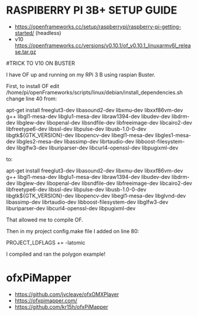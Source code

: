# RASPIBERRY PI 3B+ SETUP GUIDE

- https://openframeworks.cc/setup/raspberrypi/raspberry-pi-getting-started/ (headless)
- v10 https://openframeworks.cc/versions/v0.10.1/of_v0.10.1_linuxarmv6l_release.tar.gz

#TRICK TO V10 ON BUSTER

I have OF up and running on my RPi 3 B using raspian Buster.

First, to install OF edit /home/pi/openFrameworks/scripts/linux/debian/install_dependencies.sh
change line 40 from:

apt-get install freeglut3-dev libasound2-dev libxmu-dev libxxf86vm-dev g++ libgl1-mesa-dev libglu1-mesa-dev libraw1394-dev libudev-dev libdrm-dev libglew-dev libopenal-dev libsndfile-dev libfreeimage-dev libcairo2-dev libfreetype6-dev libssl-dev libpulse-dev libusb-1.0-0-dev libgtk${GTK_VERSION}-dev libopencv-dev libegl1-mesa-dev libgles1-mesa-dev libgles2-mesa-dev libassimp-dev librtaudio-dev libboost-filesystem-dev libglfw3-dev  liburiparser-dev libcurl4-openssl-dev libpugixml-dev

to:

apt-get install freeglut3-dev libasound2-dev libxmu-dev libxxf86vm-dev g++ libgl1-mesa-dev libglu1-mesa-dev libraw1394-dev libudev-dev libdrm-dev libglew-dev libopenal-dev libsndfile-dev libfreeimage-dev libcairo2-dev libfreetype6-dev libssl-dev libpulse-dev libusb-1.0-0-dev libgtk${GTK_VERSION}-dev libopencv-dev libegl1-mesa-dev libglvnd-dev libassimp-dev librtaudio-dev libboost-filesystem-dev libglfw3-dev  liburiparser-dev libcurl4-openssl-dev libpugixml-dev

That allowed me to compile OF.

Then in my project config.make file I added on line 80:

PROJECT_LDFLAGS += -latomic 

I compiled and ran the polygon example!

# ofxPiMapper

- https://github.com/jvcleave/ofxOMXPlayer
- https://ofxpimapper.com/
- https://github.com/kr15h/ofxPiMapper
